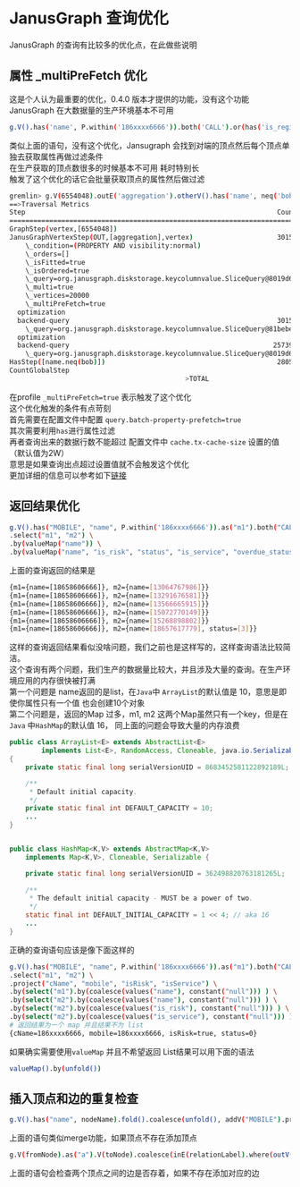 # JanusGraph 查询优化

JanusGraph 的查询有比较多的优化点，在此做些说明

## 属性 _multiPreFetch 优化
这是个人认为最重要的优化，0.4.0 版本才提供的功能，没有这个功能 JanusGraph 在大数据量的生产环境基本不可用  

```bash
g.V().has('name', P.within('186xxxx6666')).both('CALL').or(has('is_register','true'), has('is_risk','true')).as('m2').profile() 
```
类似上面的语句，没有这个优化，Jansugraph 会找到对端的顶点然后每个顶点单独去获取属性再做过滤条件  
在生产获取的顶点数很多的时候基本不可用
耗时特别长  
触发了这个优化的话它会批量获取顶点的属性然后做过滤  
```bash
gremlin> g.V(6554048).outE('aggregation').otherV().has('name', neq('bob')).count().profile()
==>Traversal Metrics
Step                                                               Count  Traversers       Time (ms)    % Dur
=============================================================================================================
GraphStep(vertex,[6554048])                                            1           1          35.538     0.15
JanusGraphVertexStep(OUT,[aggregation],vertex)                     30159       30159        2220.394     9.28
    \_condition=(PROPERTY AND visibility:normal)
    \_orders=[]
    \_isFitted=true
    \_isOrdered=true
    \_query=org.janusgraph.diskstorage.keycolumnvalue.SliceQuery@8019d62e
    \_multi=true
    \_vertices=20000
    \_multiPreFetch=true
  optimization                                                                                82.480
  backend-query                                                    30159                     275.560
    \_query=org.janusgraph.diskstorage.keycolumnvalue.SliceQuery@81bebe6b
  optimization                                                                                 0.712
  backend-query                                                   257398                    1491.029
    \_query=org.janusgraph.diskstorage.keycolumnvalue.SliceQuery@8019d62e
HasStep([name.neq(bob)])                                           28054       28054       21612.923    90.33
CountGlobalStep                                                        1           1          56.938     0.24
                                            >TOTAL                     -           -       23925.795        -
```
在profile `_multiPreFetch=true` 表示触发了这个优化  
这个优化触发的条件有点苛刻  
首先需要在配置文件中配置  `query.batch-property-prefetch=true`   
其次需要利用`has`进行属性过滤  
再者查询出来的数据行数不能超过 配置文件中 `cache.tx-cache-size` 设置的值（默认值为2W）  
意思是如果查询出点超过设置值就不会触发这个优化  
更加详细的信息可以参考如下[链接](https://github.com/JanusGraph/janusgraph/issues/984)

## 返回结果优化
```bash
g.V().has("MOBILE", "name", P.within('186xxxx6666')).as("m1").both("CALL").as('m2') \
.select("m1", "m2") \
.by(valueMap("name")) \
.by(valueMap("name", "is_risk", "status", "is_service", "overdue_status"))
```
上面的查询返回的结果是 
```bash
{m1={name=[18658606666]}, m2={name=[13064767986]}}
{m1={name=[18658606666]}, m2={name=[13291676581]}}
{m1={name=[18658606666]}, m2={name=[13566665915]}}
{m1={name=[18658606666]}, m2={name=[15072770149]}}
{m1={name=[18658606666]}, m2={name=[15268898802]}}
{m1={name=[18658606666]}, m2={name=[18657617779], status=[3]}}
```
这样的查询返回结果看似没啥问题，我们之前也是这样写的，这样查询语法比较简洁。  
这个查询有两个问题，我们生产的数据量比较大，并且涉及大量的查询。在生产环境应用的内存很快被打满  
第一个问题是 name返回的是list，在`Java`中 `ArrayList`的默认值是 10，意思是即使你属性只有一个值
也会创建10个对象  
第二个问题是，返回的Map 过多，m1, m2 这两个Map虽然只有一个key，但是在`Java` 中`HashMap`的默认值 16，
同上面的问题会导致大量的内存浪费
```java
public class ArrayList<E> extends AbstractList<E>
        implements List<E>, RandomAccess, Cloneable, java.io.Serializable
{
    private static final long serialVersionUID = 8683452581122892189L;

    /**
     * Default initial capacity.
     */
    private static final int DEFAULT_CAPACITY = 10;
    ...
}


public class HashMap<K,V> extends AbstractMap<K,V>
    implements Map<K,V>, Cloneable, Serializable {

    private static final long serialVersionUID = 362498820763181265L;
    
    /**
     * The default initial capacity - MUST be a power of two.
     */
    static final int DEFAULT_INITIAL_CAPACITY = 1 << 4; // aka 16
    ...
}
```
正确的查询语句应该是像下面这样的
```bash
g.V().has("MOBILE", "name", P.within('186xxxx6666')).as("m1").both("CALL").as('m2') \
.select("m1", "m2") \
.project("cName", "mobile", "isRisk", "isService") \
.by(select("m1").by(coalesce(values("name"), constant("null"))) ) \
.by(select("m2").by(coalesce(values("name"), constant("null"))) ) \
.by(select("m2").by(coalesce(values("is_risk"), constant("null"))) ) \
.by(select("m2").by(coalesce(values("is_service"), constant("null"))) ) \
# 返回结果为一个 map 并且结果不为 list
{cName=186xxxx6666, mobile=186xxxx6666, isRisk=true, status=0}
```
如果确实需要使用`valueMap` 并且不希望返回 List结果可以用下面的语法
```bash
valueMap().by(unfold())
```
## 插入顶点和边的重复检查
```bash
g.V().has("name", nodeName).fold().coalesce(unfold(), addV("MOBILE").property("name", nodeName)).next();
```
上面的语句类似merge功能，如果顶点不存在添加顶点

```bash
g.V(fromNode).as("a").V(toNode).coalesce(inE(relationLabel).where(outV().as("a")), addE(relationLabel).from("a"))
```
上面的语句会检查两个顶点之间的边是否存着，如果不存在添加对应的边
